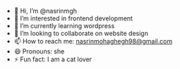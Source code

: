 - 👋 Hi, I’m @nasrinmgh
- 👀 I’m interested in frontend development
- 🌱 I’m currently learning wordpress
- 💞️ I’m looking to collaborate on website design
- 📫 How to reach me: nasrinmohaghegh98@gmail.com 
- 😄 Pronouns: she
- ⚡ Fun fact: I am a cat lover

<!---
nasrinmgh/nasrinmgh is a ✨ special ✨ repository because its `README.md` (this file) appears on your GitHub profile.
You can click the Preview link to take a look at your changes.
--->
